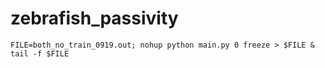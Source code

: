 # zebrafish_passivity
`FILE=both_no_train_0919.out; nohup python main.py 0 freeze > $FILE & tail -f $FILE`
